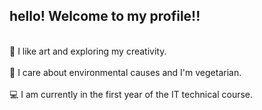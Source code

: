 
<h2>hello! Welcome to my profile!!</h2>

<br>🎨 I like art and exploring my creativity.</br>
<br>🌱 I care about environmental causes and I'm vegetarian.</br>
<br>💻 I am currently in the first year of the IT technical course.</br>

<!--
**tsjessica/tsjessica** is a ✨ _special_ ✨ repository because its `README.md` (this file) appears on your GitHub profile

Here are some ideas to get you started:

- 🔭 I’m currently working on ...
- 🌱 I’m currently learning ...
- 👯 I’m looking to collaborate on ...
- 🤔 I’m looking for help with ...
- 💬 Ask me about ...
- 📫 How to reach me: ...
- 😄 Pronouns: ...
- ⚡ Fun fact: ...
-->

